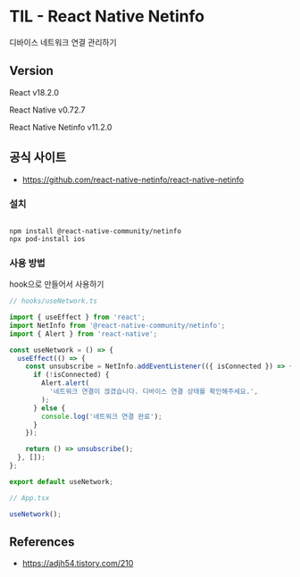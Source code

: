 # TIL - React Native Netinfo

디바이스 네트워크 연결 관리하기

## Version
React v18.2.0

React Native v0.72.7

React Native Netinfo v11.2.0

## 공식 사이트
- https://github.com/react-native-netinfo/react-native-netinfo

### 설치

```

npm install @react-native-community/netinfo
npx pod-install ios

```

### 사용 방법

hook으로 만들어서 사용하기

```jsx
// hooks/useNetwork.ts

import { useEffect } from 'react';
import NetInfo from '@react-native-community/netinfo';
import { Alert } from 'react-native';

const useNetwork = () => {
  useEffect(() => {
    const unsubscribe = NetInfo.addEventListener(({ isConnected }) => {
      if (!isConnected) {
        Alert.alert(
          '네트워크 연결이 끊겼습니다. 디바이스 연결 상태를 확인해주세요.',
        );
      } else {
        console.log('네트워크 연결 완료');
      }
    });

    return () => unsubscribe();
  }, []);
};

export default useNetwork;
```

```jsx
// App.tsx

useNetwork();

```

## References
- https://adjh54.tistory.com/210
